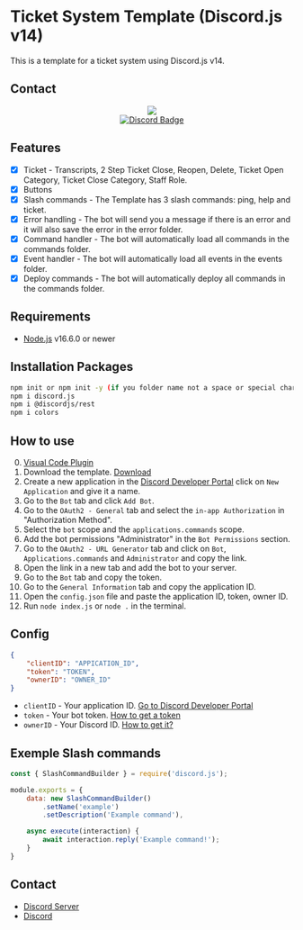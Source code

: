 # Ticket System Template (Discord.js v14)

This is a template for a ticket system using Discord.js v14.

## Contact
<div id="Discord-m" align="center">
  <a href="https://discordapp.com/users/800422993897586718" target="_blank">
    <img src="https://discord.c99.nl/widget/theme-4/800422993897586718.png">
  </a>
</div>
<div id="Discord-s" align="center">
  <a href="https://discordapp.com/users/800422993897586718" target="_blank">
    <img src="https://img.shields.io/badge/Discord-red?style=for-the-badge&logo=discord&logoColor=white" alt="Discord Badge"/>
  </a>
</div>

## Features
-   [x] Ticket - Transcripts, 2 Step Ticket Close, Reopen, Delete, Ticket Open Category, Ticket Close Category, Staff Role.
-   [x] Buttons
-   [x] Slash commands - The Template has 3 slash commands: ping, help and ticket.
-   [x] Error handling - The bot will send you a message if there is an error and it will also save the error in the error folder.
-   [x] Command handler - The bot will automatically load all commands in the commands folder.
-   [x] Event handler - The bot will automatically load all events in the events folder.
-   [x] Deploy commands - The bot will automatically deploy all commands in the commands folder.

## Requirements

-   [Node.js](https://nodejs.org/en/) v16.6.0 or newer

## Installation Packages

```bash
npm init or npm init -y (if you folder name not a space or special character)
npm i discord.js
npm i @discordjs/rest
npm i colors
```

## How to use

0.  [Visual Code Plugin](https://marketplace.visualstudio.com/items?itemName=ParthR2031.colorful-comments)
1.  Download the template. [Download](https://github.com/devloli-main/Button-MusicBot-Template-Discord.jsv14/archive/refs/heads/main.zip)
2.  Create a new application in the [Discord Developer Portal](https://discord.com/developers/applications) click on `New Application` and give it a name.
3.  Go to the `Bot` tab and click `Add Bot`.
4.  Go to the `OAuth2 - General` tab and select the `in-app Authorization` in "Authorization Method".
5.  Select the `bot` scope and the `applications.commands` scope.
6.  Add the bot permissions "Administrator" in the `Bot Permissions` section.
7.  Go to the `OAuth2 - URL Generator` tab and click on `Bot`, `Applications.commands` and `Administrator` and copy the link.
8.  Open the link in a new tab and add the bot to your server.
9.  Go to the `Bot` tab and copy the token.
10. Go to the `General Information` tab and copy the application ID.
11. Open the `config.json` file and paste the application ID, token, owner ID.
12. Run `node index.js` or `node .` in the terminal.

## Config

```json
{
    "clientID": "APPICATION_ID",
    "token": "TOKEN",
    "ownerID": "OWNER_ID"
}
```
-   `clientID` - Your application ID. [Go to Discord Developer Portal](https://discord.com/developers/applications)
-   `token` - Your bot token. [How to get a token](https://discordjs.guide/preparations/setting-up-a-bot-application.html#creating-your-bot)
-   `ownerID` - Your Discord ID. [How to get it?](https://support.discord.com/hc/en-us/articles/206346498-Where-can-I-find-my-User-Server-Message-ID-)

## Exemple Slash commands 

```js
const { SlashCommandBuilder } = require('discord.js');

module.exports = {
    data: new SlashCommandBuilder()
        .setName('example')
        .setDescription('Example command'),

    async execute(interaction) {
        await interaction.reply('Example command!');
    }
}
```

## Contact

-   [Discord Server](https://devloli-main.github.io/discord)
-   [Discord](https://discord.com/users/800422993897586718)
